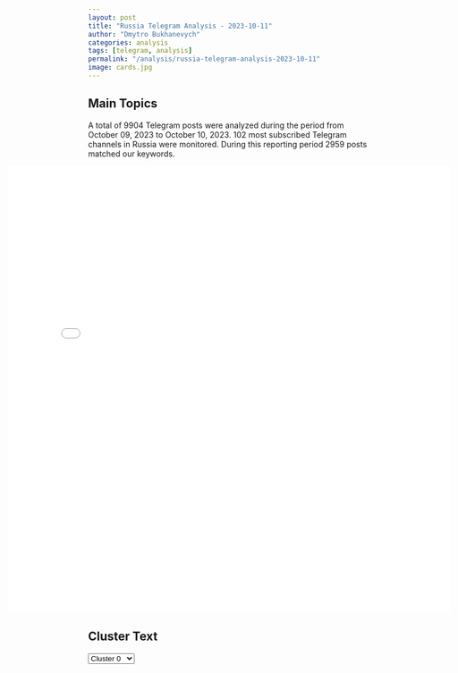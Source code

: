 ```yaml
---
layout: post
title: "Russia Telegram Analysis - 2023-10-11"
author: "Dmytro Bukhanevych"
categories: analysis
tags: [telegram, analysis]
permalink: "/analysis/russia-telegram-analysis-2023-10-11"
image: cards.jpg
---
```

<style>
    /* Adjusting iframe-container styles */
    .wide-iframe-container {
        width: calc(100% + 30vw);  /* Extending the width */
        margin-left: -15vw;       /* Negative margin to push to the left */
        overflow: hidden;         /* In case the iframe content spills over */
    }
    .wide-iframe-container iframe {
        width: 100%;  /* Making the iframe take the full width of its container */
        border: none; /* Removing any borders from the iframe */
    }
    /* Toggle mechanism */
    .hidden {
        display: none;
    }
    .show-content-target:checked + .show-content {
        display: block;
    }
</style>
<h2>Main Topics</h2>
<p>A total of 9904 Telegram posts were analyzed during the period from October 09, 2023 to October 10, 2023. 102 most subscribed Telegram channels in Russia were monitored. During this reporting period 2959 posts matched our keywords.</p>
<!-- Embedding Main Plotly Visualization -->
<div class="wide-iframe-container">
    <iframe src="{{site.baseurl}}/visualizations/2023-10-11/fig_topics_time.html" height="800"></iframe>
</div>
<h2>Cluster Text</h2>
<!-- Dropdown to select a cluster -->
<select id="clusterSelector" onchange="displayClusterText()">
<option value="0">Cluster 0</option><option value="1">Cluster 1</option><option value="2">Cluster 2</option><option value="3">Cluster 3</option><option value="4">Cluster 4</option><option value="5">Cluster 5</option><option value="6">Cluster 6</option><option value="7">Cluster 7</option><option value="8">Cluster 8</option><option value="9">Cluster 9</option><option value="10">Cluster 10</option><option value="11">Cluster 11</option><option value="12">Cluster 12</option>
</select>
<!-- Display area for the selected cluster's text -->
<div id="clusterTextDisplay" class="hidden"></div>
<script type="text/javascript">
    var clusterDetails = {"0": "Text: \ud83d\udc49 \"\u041f\u043e\u0437\u044b\u0432\u043d\u043e\u0439 \u0411\u0440\u044e\u0441\"\ud83d\udd25\u041f\u0440\u043e\u0442\u0438\u0432\u043d\u0438\u043a \u043f\u0443\u0431\u043b\u0438\u043a\u0443\u0435\u0442 \u043a\u0430\u0434\u0440\u044b \u0438\u0437 \u0410\u0432\u0434\u0435\u0435\u0432\u043a\u0438\u0412\u0435\u0440\u043e\u044f\u0442\u043d\u043e, \u043d\u0430 \u043d\u0438\u0445 - \u043f\u043e\u0441\u043b\u0435\u0434\u0441\u0442\u0432\u0438\u044f \u043d\u0430\u0448\u0435\u0433\u043e \u043c\u0430\u0441\u0441\u0438\u0440\u043e\u0432\u0430\u043d\u043d\u043e\u0433\u043e \u0443\u0434\u0430\u0440\u0430 \u0430\u0432\u0438\u0430\u0446\u0438\u0435\u0439 \u0438 \u0430\u0440\u0442\u0438\u043b\u043b\u0435\u0440\u0438\u0435\u0439 \u043f\u043e \u043f\u043e\u0437\u0438\u0446\u0438\u044f\u043c \u0412\u0421\u0423 \u043d\u0430 \u0442\u043e\u043c \u0443\u0447\u0430\u0441\u0442\u043a\u0435 \u0444\u0440\u043e\u043d\u0442\u0430. \ud83d\udc49 \"\u0410\u043b\u0435\u043a\u0441\u0430\u043d\u0434\u0440 \u0416\u0443\u0447\u043a\u043e\u0432\u0441\u043a\u0438\u0439\"\u0421\u043d\u043e\u0432\u0430 \u043d\u0430\u0448\u0438 \u0432\u0437\u044f\u043b\u0438\u0441\u044c \u0437\u0430 \u0410\u0432\u0434\u0435\u0435\u0432\u043a\u0443. \u042d\u0442\u043e \u0437\u0430\u043c\u0435\u0447\u0430\u0442\u0435\u043b\u044c\u043d\u043e, \u043d\u043e \u0431\u0440\u0430\u043b\u0438\u0441\u044c \u043c\u044b \u0438 \u0433\u043e\u0434 \u043d\u0430\u0437\u0430\u0434, \u0430 \u0445\u043e\u0445\u043e\u043b \u0438 \u043d\u044b\u043d\u0435 \u0442\u0430\u043c. \u0427\u0442\u043e\u0431\u044b \u0432\u044b\u043a\u0443\u0440\u0438\u0442\u044c \u0432\u0440\u0430\u0433\u0430, \u043d\u0430\u0434\u043e \u0441\u0434\u0435\u043b\u0430\u0442\u044c \u043d\u0435\u0432\u043e\u0437\u043c\u043e\u0436\u043d\u044b\u043c \u0441\u043d\u0430\u0431\u0436\u0435\u043d\u0438\u0435 \u0443\u043a\u0440\u0435\u043f\u0440\u0430\u0439\u043e\u043d\u0430 \u0438\u0437\u0432\u043d\u0435, \u043b\u0438\u0431\u043e \u043a\u0440\u0430\u0439\u043d\u0435 \u0435\u0433\u043e \u0437\u0430\u0442\u0440\u0443\u0434\u043d\u0438\u0442\u044c. \u0412 \u043f\u0440\u043e\u0442\u0438\u0432\u043d\u043e\u043c \u0441\u043b\u0443\u0447\u0430\u0435 \u0431\u0443\u0434\u0435\u0442 \u043a\u0430\u043a \u0432 \u041c\u0430\u0440\u0438\u0443\u043f\u043e\u043b\u0435 \u2013 \u043a\u0440\u043e\u0432\u0430\u0432\u043e \u0438 \u0440\u0430\u0437\u0440\u0443\u0448\u0438\u0442\u0435\u043b\u044c\u043d\u043e. \u041e\u043d\u043e \u0438 \u0442\u0430\u043a \u0431\u0443\u0434\u0435\u0442, \u043d\u043e \u0445\u043e\u0442\u0435\u043b\u043e\u0441\u044c \u0431\u044b \u043c\u0435\u043d\u044c\u0448\u0435\u0439 \u043a\u0440\u043e\u0432\u044c\u044e, \u043e\u0441\u043e\u0431\u0435\u043d\u043d\u043e \u0440\u0443\u0441\u0441\u043a\u043e\u0439. \u0421\u0430\u043c\u043e\u0435 \u0433\u043b\u0430\u0432\u043d\u043e\u0435 \u2013 \u0434\u0430\u0442\u044c, \u043d\u0430\u043a\u043e\u043d\u0435\u0446, \u0414\u043e\u043d\u0435\u0446\u043a\u0443 \u0432\u0437\u0434\u043e\u0445\u043d\u0443\u0442\u044c \u0441\u0432\u043e\u0431\u043e\u0434\u043d\u043e \u0438 \u0436\u0438\u0442\u044c \u0441\u043f\u043e\u043a\u043e\u0439\u043d\u043e. \u0414\u043e\u043d\u0447\u0430\u043d\u0435 \u043a\u0430\u043a \u043d\u0438\u043a\u0442\u043e \u044d\u0442\u043e\u0433\u043e \u0437\u0430\u0441\u043b\u0443\u0436\u0438\u0432\u0430\u044e\u0442. \u0421\u0442\u0440\u0435\u043b\u044f\u0439, \u0430\u0440\u0442\u0438\u043b\u043b\u0435\u0440\u0438\u044f! \u0421\u0434\u0435\u043b\u0430\u0435\u043c \u0414\u041d\u0420 \u0441\u043d\u043e\u0432\u0430 \u0432\u0435\u043b\u0438\u043a\u043e\u0439!\ud83d\udc49 \"\u042e\u0440\u0438\u0439 \u041a\u043e\u0442\u0435\u043d\u043e\u043a\":\u0423 \u0412\u0421\u0423 \u043d\u0430 \u0410\u0432\u0434\u0435\u0435\u0432\u0441\u043a\u043e\u043c \u043d\u0430\u043f\u0440\u0430\u0432\u043b\u0435\u043d\u0438\u0438 \u043f\u0440\u043e\u0431\u043b\u0435\u043c\u044b. \u0423\u043a\u0440\u0430\u0438\u043d\u0441\u043a\u0438\u0435 \u0438\u0441\u0442\u043e\u0447\u043d\u0438\u043a\u0438 \u043f\u043e\u0434\u0442\u0432\u0435\u0440\u0436\u0434\u0430\u044e\u0442 \u043a\u0440\u0443\u043f\u043d\u044b\u0435 \u043f\u043e\u0442\u0435\u0440\u0438 \u0432 \u0440\u0430\u0439\u043e\u043d\u0435 \u043d.\u043f. \u041e\u0447\u0435\u0440\u0435\u0442\u0438\u043d\u043e. \u0423 3-\u0433\u043e \u0431\u0430\u0442\u0430\u043b\u044c\u043e\u043d\u0430 31 \u043e\u043c\u0431\u0440 \u0412\u0421\u0423 \u043a\u0430\u043a \u043c\u0438\u043d\u0438\u043c\u0443\u043c 20 \"\u0434\u0432\u0443\u0445\u0441\u043e\u0442\u044b\u0445\". \u041f\u043e \u0434\u0440\u0443\u0433\u0438\u043c \u0434\u0430\u043d\u043d\u044b\u043c \u2014 \u043d\u0435 \u043c\u0435\u043d\u0435\u0435 40. \u0420\u0430\u043d\u0435\u043d\u044b\u0445 \u2014 \u043d\u0435\u0441\u043a\u043e\u043b\u044c\u043a\u043e \u0434\u0435\u0441\u044f\u0442\u043a\u043e\u0432, \u043c\u043d\u043e\u0433\u0438\u0435 \u2014 \u043e\u0447\u0435\u043d\u044c \u0442\u044f\u0436\u0435\u043b\u044b\u0435. \u041f\u043e\u0442\u0435\u0440\u044f\u043d\u0430 \u0442\u0435\u0445\u043d\u0438\u043a\u0430.C \u043d\u0430\u0448\u0435\u0439 \u0441\u0442\u043e\u0440\u043e\u043d\u044b \u043f\u043e\u0434\u043a\u043b\u044e\u0447\u0438\u043b\u0430\u0441\u044c \u0430\u0432\u0438\u0430\u0446\u0438\u044f. \u0422\u044f\u0436\u0435\u043b\u044b\u0435 \u043f\u0440\u0438\u043b\u0435\u0442\u044b \u043f\u043e \u0443\u043a\u0440\u0430\u0438\u043d\u0441\u043a\u0438\u043c \u043f\u043e\u0437\u0438\u0446\u0438\u044f\u043c. \u0423\u0447\u0438\u0442\u044b\u0432\u0430\u044f, \u0447\u0442\u043e \u0410\u0432\u0434\u0435\u0435\u0432\u043a\u0430 \u2014 \u044d\u0442\u043e \u0441\u043f\u043b\u043e\u0448\u043d\u043e\u0439 \u0443\u043a\u0440\u0435\u043f, \u043b\u0435\u0433\u043a\u043e \u043d\u0435 \u0431\u0443\u0434\u0435\u0442.", "1": "Text: \u0412 \u0411\u0435\u043b\u043e\u043c \u0434\u043e\u043c\u0435 \u043e\u0431\u0441\u0443\u0436\u0434\u0430\u044e\u0442 \u043e\u0431\u044a\u0435\u0434\u0438\u043d\u0435\u043d\u0438\u0435 \u0432\u043e\u0435\u043d\u043d\u043e\u0439 \u043f\u043e\u043c\u043e\u0449\u0438 \u0423\u043a\u0440\u0430\u0438\u043d\u0435 \u0438 \u0418\u0437\u0440\u0430\u0438\u043b\u044e \u0432 \u043e\u0434\u043d\u043e\u043c \u0434\u043e\u043a\u0443\u043c\u0435\u043d\u0442\u0435 \u2014 NBC\u0418\u0437\u0434\u0430\u043d\u0438\u0435 \u0441\u043e \u0441\u0441\u044b\u043b\u043a\u043e\u0439 \u043d\u0430 \u0438\u0441\u0442\u043e\u0447\u043d\u0438\u043a\u0438 \u0441\u043e\u043e\u0431\u0449\u0430\u0435\u0442, \u0447\u0442\u043e \u0430\u0434\u043c\u0438\u043d\u0438\u0441\u0442\u0440\u0430\u0446\u0438\u044f \u043f\u0440\u0435\u0437\u0438\u0434\u0435\u043d\u0442\u0430 \u0421\u0428\u0410 \u0440\u0430\u0441\u0441\u043c\u0430\u0442\u0440\u0438\u0432\u0430\u0435\u0442 \u044d\u0442\u0443 \u0438\u0434\u0435\u044e \u043a\u0430\u043a \u0441\u043f\u043e\u0441\u043e\u0431 \u0443\u0432\u0435\u043b\u0438\u0447\u0438\u0442\u044c \u043e\u0431\u044a\u0435\u043c \u043f\u043e\u0434\u0434\u0435\u0440\u0436\u043a\u0438 \u0423\u043a\u0440\u0430\u0438\u043d\u044b, \u043d\u0435\u0441\u043c\u043e\u0442\u0440\u044f \u043d\u0430 \u0441\u043e\u043f\u0440\u043e\u0442\u0438\u0432\u043b\u0435\u043d\u0438\u0435 \u043d\u0435\u043a\u043e\u0442\u043e\u0440\u044b\u0445 \u0440\u0435\u0441\u043f\u0443\u0431\u043b\u0438\u043a\u0430\u043d\u0446\u0435\u0432 \u0432 \u041f\u0430\u043b\u0430\u0442\u0435 \u043f\u0440\u0435\u0434\u0441\u0442\u0430\u0432\u0438\u0442\u0435\u043b\u0435\u0439 \u0438 \u0421\u0435\u043d\u0430\u0442\u0435. \u0424\u0438\u043d\u0430\u043b\u044c\u043d\u043e\u0435 \u0440\u0435\u0448\u0435\u043d\u0438\u0435 \u0434\u043e\u043b\u0436\u0435\u043d \u043f\u0440\u0438\u043d\u044f\u0442\u044c \u041a\u043e\u043d\u0433\u0440\u0435\u0441\u0441 \u0434\u043e \u0441\u0435\u0440\u0435\u0434\u0438\u043d\u044b \u043d\u043e\u044f\u0431\u0440\u044f, \u0443\u0442\u043e\u0447\u043d\u044f\u044e\u0442 \u0432 NBC.\u0412 \u0411\u0435\u043b\u043e\u043c \u0434\u043e\u043c\u0435, \u0440\u0430\u0441\u0441\u043a\u0430\u0437\u044b\u0432\u0430\u0435\u0442 \u0438\u0441\u0442\u043e\u0447\u043d\u0438\u043a \u0438\u0437\u0434\u0430\u043d\u0438\u044f, \u0441\u0447\u0438\u0442\u0430\u044e\u0442, \u0447\u0442\u043e \u0441\u043f\u043e\u0441\u043e\u0431\u043d\u043e\u0441\u0442\u044c \u043f\u043e\u0434\u0434\u0435\u0440\u0436\u0438\u0432\u0430\u0442\u044c \u0418\u0437\u0440\u0430\u0438\u043b\u044c \u043d\u0435 \u0432\u043b\u0438\u044f\u0435\u0442 \u043d\u0430 \u043f\u043e\u0434\u0434\u0435\u0440\u0436\u043a\u0443 \u0423\u043a\u0440\u0430\u0438\u043d\u044b. \u041e\u043d \u043e\u0442\u043c\u0435\u0447\u0430\u0435\u0442, \u0447\u0442\u043e \u0418\u0437\u0440\u0430\u0438\u043b\u044c \u0438 \u0423\u043a\u0440\u0430\u0438\u043d\u0430 \u0438\u043c\u0435\u044e\u0442 \u0440\u0430\u0437\u043d\u044b\u0435 \u0441\u0438\u0441\u0442\u0435\u043c\u044b \u041f\u0412\u041e \u0441 \u0440\u0430\u0437\u043d\u044b\u043c\u0438 \u0432\u043e\u0437\u043c\u043e\u0436\u043d\u043e\u0441\u0442\u044f\u043c\u0438, \u043f\u043e\u044d\u0442\u043e\u043c\u0443 \u043e\u043d\u0438 \u043d\u0435 \u043a\u043e\u043d\u043a\u0443\u0440\u0438\u0440\u0443\u044e\u0442 \u0437\u0430 \u043e\u0434\u0438\u043d \u0438 \u0442\u043e\u0442 \u0436\u0435 \u0432\u0438\u0434 \u0432\u043e\u0435\u043d\u043d\u043e\u0439 \u043f\u043e\u0434\u0434\u0435\u0440\u0436\u043a\u0438.\u00ab\u041c\u044b \u0434\u043e\u0441\u0442\u0430\u0442\u043e\u0447\u043d\u043e \u0431\u043e\u043b\u044c\u0448\u0430\u044f, \u044d\u043a\u043e\u043d\u043e\u043c\u0438\u0447\u0435\u0441\u043a\u0438 \u0436\u0438\u0437\u043d\u0435\u0441\u043f\u043e\u0441\u043e\u0431\u043d\u0430\u044f \u0438 \u0434\u0438\u043d\u0430\u043c\u0438\u0447\u043d\u0430\u044f \u0441\u0442\u0440\u0430\u043d\u0430, \u0447\u0442\u043e\u0431\u044b \u0438\u043c\u0435\u0442\u044c \u0432\u043e\u0437\u043c\u043e\u0436\u043d\u043e\u0441\u0442\u044c \u043f\u043e\u0434\u0434\u0435\u0440\u0436\u0438\u0432\u0430\u0442\u044c \u0438 \u0442\u0435\u0445, \u0438 \u0434\u0440\u0443\u0433\u0438\u0445\u00bb, \u2014 \u0446\u0438\u0442\u0438\u0440\u0443\u0435\u0442 \u0438\u0437\u0434\u0430\u043d\u0438\u0435 \u043a\u043e\u043e\u0440\u0434\u0438\u043d\u0430\u0442\u043e\u0440\u0430 \u0421\u043e\u0432\u0435\u0442\u0430 \u043d\u0430\u0446\u0438\u043e\u043d\u0430\u043b\u044c\u043d\u043e\u0439 \u0431\u0435\u0437\u043e\u043f\u0430\u0441\u043d\u043e\u0441\u0442\u0438 \u043f\u043e \u0441\u0442\u0440\u0430\u0442\u0435\u0433\u0438\u0447\u0435\u0441\u043a\u0438\u043c \u043a\u043e\u043c\u043c\u0443\u043d\u0438\u043a\u0430\u0446\u0438\u044f\u043c \u0414\u0436\u043e\u043d\u0430 \u041a\u0438\u0440\u0431\u0438.", "2": "Text: BRIEF #\u0412\u0430\u0436\u043d\u043e\u0435 \u0437\u0430 \u0434\u0435\u043d\u044c:\u25aa\ufe0f\u0421\u043e\u0432\u0431\u0435\u0437 \u041e\u041e\u041d \u043f\u043e \u0438\u0442\u043e\u0433\u0430\u043c \u0437\u0430\u043a\u0440\u044b\u0442\u043e\u0433\u043e \u0437\u0430\u0441\u0435\u0434\u0430\u043d\u0438\u044f \u043d\u0435 \u043f\u0440\u0438\u043d\u044f\u043b \u043d\u0438\u043a\u0430\u043a\u043e\u0433\u043e \u0437\u0430\u044f\u0432\u043b\u0435\u043d\u0438\u044f \u043f\u043e \u0441\u0438\u0442\u0443\u0430\u0446\u0438\u0438 \u0432 \u0437\u043e\u043d\u0435 \u043f\u0430\u043b\u0435\u0441\u0442\u0438\u043d\u043e-\u0438\u0437\u0440\u0430\u0438\u043b\u044c\u0441\u043a\u043e\u0433\u043e \u043a\u043e\u043d\u0444\u043b\u0438\u043a\u0442\u0430, \u0438 \u0442\u043e\u0442 \u0441\u0442\u0440\u0435\u043c\u0438\u0442\u0435\u043b\u044c\u043d\u043e \u0440\u0430\u0437\u0432\u0438\u0432\u0430\u0435\u0442\u0441\u044f. 300 \u0442\u044b\u0441\u044f\u0447 \u0440\u0435\u0437\u0435\u0440\u0432\u0438\u0441\u0442\u043e\u0432 \u043f\u0440\u0438\u0437\u0432\u0430\u043d\u044b \u0418\u0437\u0440\u0430\u0438\u043b\u0435\u043c \u043d\u0430 \u0441\u043b\u0443\u0436\u0431\u0443. \u041c\u0438\u043d\u0438\u0441\u0442\u0440 \u043e\u0431\u043e\u0440\u043e\u043d\u044b \u0441\u0442\u0440\u0430\u043d\u0430 \u043e\u0431\u044a\u044f\u0432\u0438\u043b \u043f\u043e\u043b\u043d\u0443\u044e \u0431\u043b\u043e\u043a\u0430\u0434\u0443 \u0441\u0435\u043a\u0442\u043e\u0440\u0430 \u0413\u0430\u0437\u0430: \u00ab\u043c\u044b \u0432\u043e\u044e\u0435\u043c \u0441 \u043d\u0435\u043b\u044e\u0434\u044f\u043c\u0438\u00bb. \u041d\u0435\u0442\u0430\u043d\u044c\u044f\u0445\u0443 \u0433\u043e\u0432\u043e\u0440\u0438\u0442 \u043e\u0431 \u043e\u0442\u0441\u0443\u0442\u0441\u0442\u0432\u0438\u0438 \u0432\u044b\u0431\u043e\u0440\u0430 \u0432 \u0432\u043e\u043f\u0440\u043e\u0441\u0435 \u043d\u0430\u0447\u0430\u043b\u0430 \u043d\u0430\u0437\u0435\u043c\u043d\u043e\u0439 \u043e\u043f\u0435\u0440\u0430\u0446\u0438\u0438. \u0425\u0410\u041c\u0410\u0421 \u043f\u043e\u043e\u0431\u0435\u0449\u0430\u043b \u043f\u043e \u043e\u0434\u043d\u043e\u043c\u0443 \u043a\u0430\u0437\u043d\u0438\u0442\u044c \u0437\u0430\u043b\u043e\u0436\u043d\u0438\u043a\u043e\u0432, \u0435\u0441\u043b\u0438 \u043d\u0435 \u043f\u0440\u0435\u043a\u0440\u0430\u0442\u044f\u0442\u0441\u044f \u0431\u043e\u043c\u0431\u0430\u0440\u0434\u0438\u0440\u043e\u0432\u043a\u0438, \u0438, \u0432 \u0442\u043e \u0436\u0435 \u0432\u0440\u0435\u043c\u044f, \u0437\u0430\u044f\u0432\u0438\u043b \u043e \u0433\u043e\u0442\u043e\u0432\u043d\u043e\u0441\u0442\u0438 \u043a \u043f\u0435\u0440\u0435\u0433\u043e\u0432\u043e\u0440\u0430\u043c \u043e \u043f\u0435\u0440\u0435\u043c\u0438\u0440\u0438\u0438. \u25aa\ufe0f\u0412 \u041f\u0435\u043d\u0442\u0430\u0433\u043e\u043d\u0435 \u0441\u0447\u0438\u0442\u0430\u044e\u0442 \u0418\u0440\u0430\u043d \u043f\u0440\u044f\u043c\u044b\u043c \u0441\u043e\u0443\u0447\u0430\u0441\u0442\u043d\u0438\u043a\u043e\u043c \u043d\u0430\u043f\u0430\u0434\u0435\u043d\u0438\u044f \u043d\u0430 \u0418\u0437\u0440\u0430\u0438\u043b\u044c. \u25aa\ufe0f\u041f\u043e \u043c\u043d\u0435\u043d\u0438\u044e \u044d\u043a\u0441\u043f\u0435\u0440\u0442\u043e\u0432, \u041a\u0440\u0435\u043c\u043b\u044c \u043c\u043e\u0433 \u0431\u044b \u0441\u0442\u0430\u0442\u044c \u043f\u043e\u0441\u0440\u0435\u0434\u043d\u0438\u043a\u043e\u043c \u0432 \u0443\u0440\u0435\u0433\u0443\u043b\u0438\u0440\u043e\u0432\u0430\u043d\u0438\u0438 \u043a\u043e\u043d\u0444\u043b\u0438\u043a\u0442\u0430 \u043c\u0435\u0436\u0434\u0443 \u0418\u0437\u0440\u0430\u0438\u043b\u0435\u043c \u0438 \u041f\u0430\u043b\u0435\u0441\u0442\u0438\u043d\u0441\u043a\u043e\u0439 \u0430\u0432\u0442\u043e\u043d\u043e\u043c\u0438\u0435\u0439. \u0412 \u0431\u043b\u0438\u0436\u0430\u0439\u0448\u0435\u0435 \u0432\u0440\u0435\u043c\u044f \u0432 \u041c\u043e\u0441\u043a\u0432\u0435 \u0436\u0434\u0443\u0442 \u0433\u043b\u0430\u0432\u0443 \u041f\u0430\u043b\u0435\u0441\u0442\u0438\u043d\u044b \u041c\u0430\u0445\u043c\u0443\u0434\u0430 \u0410\u0431\u0431\u0430\u0441\u0430. \u0412\u043e\u0437\u043c\u043e\u0436\u043d\u043e, \u0447\u0442\u043e \u0421\u043e\u0447\u0438 \u043f\u043e\u0441\u0435\u0442\u044f\u0442 \u0442\u0430\u043a\u0436\u0435 \u043f\u0440\u0435\u043c\u044c\u0435\u0440 \u0418\u0437\u0440\u0430\u0438\u043b\u044f \u041d\u0435\u0442\u0430\u043d\u044c\u044f\u0445\u0443 \u0438 \u043f\u0440\u0435\u0437\u0438\u0434\u0435\u043d\u0442 \u0422\u0443\u0440\u0446\u0438\u0438 \u042d\u0440\u0434\u043e\u0433\u0430\u043d.  \u25aa\ufe0f\u0410\u043b\u0435\u043a \u042d\u043f\u0448\u0442\u0435\u0439\u043d, \u0438\u0437\u0440\u0430\u0438\u043b\u044c\u0441\u043a\u0438\u0439 \u0441\u043e\u0446\u0438\u043e\u043b\u043e\u0433, \u043a\u0443\u043b\u044c\u0442\u0443\u0440\u043e\u043b\u043e\u0433, \u0430\u0432\u0442\u043e\u0440 \u043a\u043d\u0438\u0433 \u00ab\u0413\u043e\u0440\u0438\u0437\u043e\u043d\u0442\u044b \u0438\u00a0\u043c\u0438\u0440\u0430\u0436\u0438 \u043f\u0430\u043b\u0435\u0441\u0442\u0438\u043d\u0441\u043a\u043e\u0439 \u0433\u043e\u0441\u0443\u0434\u0430\u0440\u0441\u0442\u0432\u0435\u043d\u043d\u043e\u0441\u0442\u0438\u00bb, \u00ab\u0418\u0437\u0440\u0430\u0438\u043b\u044c\u0442\u044f\u043d\u0435 \u0438\u00a0\u043f\u0430\u043b\u0435\u0441\u0442\u0438\u043d\u0446\u044b: \u043e\u0442\u00a0\u043a\u043e\u043d\u0444\u0440\u043e\u043d\u0442\u0430\u0446\u0438\u0438 \u043a\u00a0\u043f\u0435\u0440\u0435\u0433\u043e\u0432\u043e\u0440\u0430\u043c \u0438\u00a0\u043e\u0431\u0440\u0430\u0442\u043d\u043e\u00bb \u0438\u00a0\u00ab\u0425\u0410\u041c\u0410\u0421 \u0432\u00a0\u0440\u0435\u0433\u0438\u043e\u043d\u0430\u043b\u044c\u043d\u043e\u0439 \u043f\u043e\u043b\u0438\u0442\u0438\u043a\u0435\u00bb \u0441\u043f\u0435\u0446\u0438\u0430\u043b\u044c\u043d\u043e \u0434\u043b\u044f BRIEF \u043e\u00a0\u043f\u043e\u043b\u0438\u0442\u0438\u0447\u0435\u0441\u043a\u0438\u0445 \u043f\u043e\u0441\u043b\u0435\u0434\u0441\u0442\u0432\u0438\u044f\u0445 \u0441\u043e\u0431\u044b\u0442\u0438\u0439 \u0432\u044b\u0445\u043e\u0434\u043d\u044b\u0445. \u25aa\ufe0f\u0422\u0435\u043c\u0430 \u0432\u043e\u0439\u043d\u044b \u043d\u0430 \u0411\u043b\u0438\u0436\u043d\u0435\u043c \u0412\u043e\u0441\u0442\u043e\u043a\u0435 \u0441\u043c\u0435\u0441\u0442\u0438\u0442 \u0438 \u0443\u0436\u0435 \u043d\u0430\u0447\u0430\u043b\u0430 \u0441\u043c\u0435\u0449\u0430\u0442\u044c \u0432\u043d\u0438\u043c\u0430\u043d\u0438\u0435 \u043c\u0438\u0440\u043e\u0432\u043e\u0433\u043e \u043e\u0431\u0449\u0435\u0441\u0442\u0432\u0435\u043d\u043d\u043e\u0433\u043e \u043c\u043d\u0435\u043d\u0438\u044f \u0441 \u0423\u043a\u0440\u0430\u0438\u043d\u044b. \u0414\u0435\u043b\u043e \u0432 \u0442\u043e\u043c, \u0447\u0442\u043e \u0432 \u0421\u0428\u0410 \u0438 \u0432 \u0417\u0430\u043f\u0430\u0434\u043d\u043e\u0439 \u0415\u0432\u0440\u043e\u043f\u0443 \u043d\u0430\u0445\u043e\u0434\u0438\u0442\u0441\u044f \u043c\u0438\u043b\u043b\u0438\u043e\u043d\u043d\u0430\u044f \u0434\u0438\u0430\u0441\u043f\u043e\u0440\u0430 \u043c\u0443\u0441\u0443\u043b\u044c\u043c\u0430\u043d \u0438 \u0435\u0432\u0440\u0435\u0435\u0432. \u041a\u0440\u043e\u0432\u0430\u0432\u044b\u0439 \u043a\u043e\u043d\u0444\u043b\u0438\u043a\u0442 \u043c\u0435\u0436\u0434\u0443 \u043f\u0430\u043b\u0435\u0441\u0442\u0438\u043d\u0446\u0430\u043c\u0438 \u0438 \u0418\u0437\u0440\u0430\u0438\u043b\u0435\u043c \u0432\u043e\u043b\u043d\u0443\u0435\u0442 \u044d\u0442\u0438\u0445 \u043b\u044e\u0434\u0435\u0439 \u0441\u0438\u043b\u044c\u043d\u0435\u0435 \u0443\u043a\u0440\u0430\u0438\u043d\u0441\u043a\u0438\u0445 \u043f\u0440\u043e\u0431\u043b\u0435\u043c. \u25aa\ufe0f\u041c\u0438\u0445\u0430\u0438\u043b \u0424\u0440\u0438\u0434\u043c\u0430\u043d \u043f\u043e\u043a\u0438\u043d\u0443\u043b \u0412\u0435\u043b\u0438\u043a\u043e\u0431\u0440\u0438\u0442\u0430\u043d\u0438\u044e \u0438 \u043f\u0435\u0440\u0435\u0435\u0445\u0430\u043b \u0432 \u0418\u0437\u0440\u0430\u0438\u043b\u044c, \u0440\u0430\u0441\u0441\u043a\u0430\u0437\u0430\u043b \u0420\u0411\u041a \u0438\u0441\u0442\u043e\u0447\u043d\u0438\u043a \u0431\u043b\u0438\u0437\u043a\u0438\u0439 \u043a \u0431\u0438\u0437\u043d\u0435\u0441\u043c\u0435\u043d\u0443, \u043d\u043e \u043d\u0430 \u0441\u0430\u043c\u043e\u043c \u0434\u0435\u043b\u0435 \u0437\u043d\u0430\u0447\u0438\u0442\u0435\u043b\u044c\u043d\u0443\u044e \u0447\u0430\u0441\u0442\u044c \u0432\u0440\u0435\u043c\u0435\u043d\u0438 \u043c\u0438\u043b\u043b\u0438\u0430\u0440\u0434\u0435\u0440 \u0431\u0443\u0434\u0435\u0442 \u043f\u0440\u043e\u0432\u043e\u0434\u0438\u0442\u044c \u0432 \u041c\u043e\u0441\u043a\u0432\u0435. \u25aa\ufe0f\u0412 \u043e\u0442\u043d\u043e\u0448\u0435\u043d\u0438\u0438 \u044d\u043a\u0441-\u0430\u0434\u0432\u043e\u043a\u0430\u0442\u0430 \u0418\u043b\u044c\u0438 \u041d\u043e\u0432\u0438\u043a\u043e\u0432\u0430 (\u0438\u043d\u043e\u0430\u0433\u0435\u043d\u0442) \u0432\u043e\u0437\u0431\u0443\u0436\u0434\u0435\u043d\u043e \u0434\u0435\u043b\u043e \u043e \u0433\u043e\u0441\u0438\u0437\u043c\u0435\u043d\u0435 \u0432 \u0444\u043e\u0440\u043c\u0435 \u043f\u0435\u0440\u0435\u0445\u043e\u0434\u0430 \u043d\u0430 \u0441\u0442\u043e\u0440\u043e\u043d\u0443 \u043f\u0440\u043e\u0442\u0438\u0432\u043d\u0438\u043a\u0430, \u0441\u043e\u043e\u0431\u0449\u0438\u043b\u0438 \u0432 \u0424\u0421\u0411 \u0420\u0424.", "3": "Text: \ud83d\udcde \u042d\u0440\u0434\u043e\u0433\u0430\u043d \u0438 \u041f\u0443\u0442\u0438\u043d \u043f\u0440\u043e\u0432\u0435\u043b\u0438 \u0442\u0435\u043b\u0435\u0444\u043e\u043d\u043d\u044b\u0435 \u043f\u0435\u0440\u0435\u0433\u043e\u0432\u043e\u0440\u044b, \u043e\u0431\u0441\u0443\u0434\u0438\u043b\u0438 \u043f\u0430\u043b\u0435\u0441\u0442\u0438\u043d\u043e-\u0438\u0437\u0440\u0430\u0438\u043b\u044c\u0441\u043a\u0438\u0439 \u043a\u043e\u043d\u0444\u043b\u0438\u043a\u0442, \u0441\u043e\u043e\u0431\u0449\u0430\u0435\u0442 \u043a\u0430\u043d\u0446\u0435\u043b\u044f\u0440\u0438\u044f \u043f\u0440\u0435\u0437\u0438\u0434\u0435\u043d\u0442\u0430 \u0422\u0443\u0440\u0446\u0438\u0438.\u042d\u0440\u0434\u043e\u0433\u0430\u043d \u0438 \u041f\u0443\u0442\u0438\u043d \u043e\u0431\u0441\u0443\u0434\u0438\u043b\u0438 \u043f\u043e \u0442\u0435\u043b\u0435\u0444\u043e\u043d\u0443 \u043c\u0435\u0440\u044b \u043f\u043e \u043f\u0440\u0435\u0434\u043e\u0442\u0432\u0440\u0430\u0449\u0435\u043d\u0438\u044e \u0440\u043e\u0441\u0442\u0430 \u043d\u0430\u043f\u0440\u044f\u0436\u0435\u043d\u043d\u043e\u0441\u0442\u0438 \u043c\u0435\u0436\u0434\u0443 \u0418\u0437\u0440\u0430\u0438\u043b\u0435\u043c \u0438 \u041f\u0430\u043b\u0435\u0441\u0442\u0438\u043d\u043e\u0439.\u042d\u0440\u0434\u043e\u0433\u0430\u043d \u0438 \u041f\u0443\u0442\u0438\u043d \u043e\u0446\u0435\u043d\u0438\u043b\u0438 \u0438\u043d\u0438\u0446\u0438\u0430\u0442\u0438\u0432\u044b \u0434\u043b\u044f \u0443\u0434\u043e\u0432\u043b\u0435\u0442\u0432\u043e\u0440\u0435\u043d\u0438\u044f \u0433\u0443\u043c\u0430\u043d\u0438\u0442\u0430\u0440\u043d\u044b\u0445 \u043f\u043e\u0442\u0440\u0435\u0431\u043d\u043e\u0441\u0442\u0435\u0439 \u0432 \u0437\u043e\u043d\u0435 \u043f\u0430\u043b\u0435\u0441\u0442\u0438\u043d\u043e-\u0438\u0437\u0440\u0430\u0438\u043b\u044c\u0441\u043a\u043e\u0433\u043e \u043a\u043e\u043d\u0444\u043b\u0438\u043a\u0442\u0430.\u0422\u0443\u0440\u0446\u0438\u044f \u0431\u0443\u0434\u0435\u0442 \u043f\u0440\u0438\u043b\u0430\u0433\u0430\u0442\u044c \u0432\u0441\u0435 \u0443\u0441\u0438\u043b\u0438\u044f \u0434\u043b\u044f \u043e\u0431\u0435\u0441\u043f\u0435\u0447\u0435\u043d\u0438\u044f \u0441\u043f\u043e\u043a\u043e\u0439\u0441\u0442\u0432\u0438\u044f \u0432 \u0437\u043e\u043d\u0435 \u0438\u0437\u0440\u0430\u0438\u043b\u044c\u0441\u043a\u043e-\u043f\u0430\u043b\u0435\u0441\u0442\u0438\u043d\u0441\u043a\u043e\u0433\u043e \u043a\u043e\u043d\u0444\u043b\u0438\u043a\u0442\u0430, \u0437\u0430\u044f\u0432\u0438\u043b \u042d\u0440\u0434\u043e\u0433\u0430\u043d.", "4": "Text: \u0413\u043b\u0430\u0432\u043d\u043e\u0435 \u0438\u0437 \u0431\u0440\u0438\u0444\u0438\u043d\u0433\u0430 \u041f\u0435\u0441\u043a\u043e\u0432\u0430:\u25aa\ufe0f \u041f\u0440\u043e \u0441\u043b\u043e\u0432\u0430 \u041a\u0430\u0434\u044b\u0440\u043e\u0432\u0430 \u043e \u043f\u043e\u0434\u0434\u0435\u0440\u0436\u043a\u0435 \u041f\u0430\u043b\u0435\u0441\u0442\u0438\u043d\u044b: \u0443 \u0420\u043e\u0441\u0441\u0438\u0438 \u0434\u0430\u0432\u043d\u0438\u0435 \u0441\u0432\u044f\u0437\u0438 \u0441 \u043f\u0430\u043b\u0435\u0441\u0442\u0438\u043d\u0446\u0430\u043c\u0438, \u043d\u043e \u0435\u0441\u0442\u044c \u0438 \u043e\u0442\u043d\u043e\u0448\u0435\u043d\u0438\u044f \u0441 \u0418\u0437\u0440\u0430\u0438\u043b\u0435\u043c, \u0433\u0434\u0435 \u043c\u043d\u043e\u0433\u043e \u0441\u043e\u043e\u0442\u0435\u0447\u0435\u0441\u0442\u0432\u0435\u043d\u043d\u0438\u043a\u043e\u0432\u25aa\ufe0f \u0420\u043e\u0441\u0441\u0438\u044f \u043a\u043e\u043d\u0442\u0430\u043a\u0442\u0438\u0440\u0443\u0435\u0442 \u0441 \u041f\u0430\u043b\u0435\u0441\u0442\u0438\u043d\u043e\u0439 \u0438 \u0432\u044b\u044f\u0441\u043d\u044f\u0435\u0442, \u0435\u0441\u0442\u044c \u043b\u0438 \u0441\u0440\u0435\u0434\u0438 \u0437\u0430\u0445\u0432\u0430\u0447\u0435\u043d\u043d\u044b\u0445 \u0432 \u0437\u0430\u043b\u043e\u0436\u043d\u0438\u043a\u0438 \u0440\u043e\u0441\u0441\u0438\u044f\u043d\u0435 \u25aa\ufe0f \u0412 \u041a\u0440\u0435\u043c\u043b\u0435 \u043d\u0435\u0433\u0430\u0442\u0438\u0432\u043d\u043e \u0432\u043e\u0441\u043f\u0440\u0438\u043d\u044f\u043b\u0438 \u0441\u043b\u043e\u0432\u0430 \u0417\u0435\u043b\u0435\u043d\u0441\u043a\u043e\u0433\u043e \u043e \u043f\u0440\u0438\u0447\u0430\u0441\u0442\u043d\u043e\u0441\u0442\u0438 \u0420\u043e\u0441\u0441\u0438\u0438 \u043a \u0441\u043e\u0431\u044b\u0442\u0438\u044f\u043c \u0432 \u0418\u0437\u0440\u0430\u0438\u043b\u0435: \u043e\u043d\u0438 \u043d\u0435 \u0438\u043c\u0435\u044e\u0442 \u043f\u043e\u0434 \u0441\u043e\u0431\u043e\u0439 \u043d\u0438\u043a\u0430\u043a\u0438\u0445 \u043e\u0441\u043d\u043e\u0432\u0430\u043d\u0438\u0439\u25aa\ufe0f \u0422\u043e\u0447\u043d\u044b\u0445 \u0434\u0430\u0442 \u0432\u0438\u0437\u0438\u0442\u0430 \u043f\u0440\u0435\u0437\u0438\u0434\u0435\u043d\u0442\u0430 \u041f\u0430\u043b\u0435\u0441\u0442\u0438\u043d\u044b \u041c\u0430\u0445\u043c\u0443\u0434\u0430 \u0410\u0431\u0431\u0430\u0441\u0430 \u0432 \u0420\u043e\u0441\u0441\u0438\u044e \u043f\u043e\u043a\u0430 \u043d\u0435\u0442, \u0438\u0445 \u0441\u043e\u0433\u043b\u0430\u0441\u0443\u044e\u0442 \u043f\u043e \u0434\u0438\u043f\u043b\u043e\u043c\u0430\u0442\u0438\u0447\u0435\u0441\u043a\u0438\u043c \u043a\u0430\u043d\u0430\u043b\u0430\u043c. \u0412\u0438\u0437\u0438\u0442 \u043f\u043b\u0430\u043d\u0438\u0440\u043e\u0432\u0430\u043b\u0441\u044f \u0437\u0430\u0440\u0430\u043d\u0435\u0435\u25aa\ufe0f \u041e \u0432\u043e\u0437\u0432\u0440\u0430\u0449\u0435\u043d\u0438\u0438 \u0431\u0438\u0437\u043d\u0435\u0441\u043c\u0435\u043d\u0430 \u0424\u0440\u0438\u0434\u043c\u0430\u043d\u0430 \u0432 \u0420\u043e\u0441\u0441\u0438\u044e: \u0437\u0434\u0435\u0441\u044c \u043d\u0435\u0442 \u0447\u0435\u0433\u043e-\u0442\u043e \u043d\u0435\u043e\u0431\u044b\u0447\u043d\u043e\u0433\u043e, \u043e\u043d - \u0440\u043e\u0441\u0441\u0438\u044f\u043d\u0438\u043d", "5": "Text: \ud83c\uddfa\ud83c\udde6 \u0412\u0421\u0423\u0448\u043d\u0438\u043a-\u0447\u0435\u0447\u0435\u043d\u0435\u0446: \u00ab\u0415\u0441\u043b\u0438 \u043f\u0430\u043b\u0435\u0441\u0442\u0438\u043d\u0446\u044b \u0442\u0435\u0440\u0440\u043e\u0440\u0438\u0441\u0442\u044b, \u0442\u043e \u043c\u044b \u043f\u0440\u044f\u043c\u043e \u0437\u0430\u044f\u0432\u043b\u044f\u0435\u043c, \u0447\u0442\u043e \u0443\u043a\u0440\u0430\u0438\u043d\u0446\u044b \u0442\u043e\u0436\u0435 \u0442\u0435\u0440\u0440\u043e\u0440\u0438\u0441\u0442\u044b \u0438 \u044d\u043a\u0441\u0442\u0440\u0435\u043c\u0438\u0441\u0442\u044b\u00bb\u0412 \u0443\u043a\u0440\u043e\u043a\u0430\u043d\u0430\u043b\u0430\u0445 \u043f\u043e\u044f\u0432\u0438\u043b\u043e\u0441\u044c \u043e\u0431\u0440\u0430\u0449\u0435\u043d\u0438\u0435 \u0431\u043e\u0435\u0432\u0438\u043a\u0430, \u043f\u0440\u0435\u0434\u043f\u043e\u043b\u043e\u0436\u0438\u0442\u0435\u043b\u044c\u043d\u043e, \u0443\u0440\u043e\u0436\u0435\u043d\u0446\u0430 \u0427\u0435\u0447\u043d\u0438, \u0432\u043e\u0437\u043c\u0443\u0442\u0438\u0432\u0448\u0435\u0433\u043e\u0441\u044f \u0442\u0435\u043c, \u0447\u0442\u043e \u041a\u0438\u0435\u0432 \u0432\u0441\u0442\u0430\u043b \u043d\u0430 \u0441\u0442\u043e\u0440\u043e\u043d\u0443 \u0418\u0437\u0440\u0430\u0438\u043b\u044f \u0432 \u043a\u043e\u043d\u0444\u043b\u0438\u043a\u0442\u0435 \u0441 \u041f\u0430\u043b\u0435\u0441\u0442\u0438\u043d\u043e\u0439. \u042d\u0442\u0438\u043c \u0440\u0435\u0448\u0435\u043d\u0438\u0435\u043c \u0443\u043a\u0440\u0430\u0438\u043d\u0441\u043a\u0438\u0435 \u0432\u043b\u0430\u0441\u0442\u0438 \u00ab\u043d\u0430\u0441\u0442\u0440\u043e\u0438\u043b\u0438 \u043f\u0440\u043e\u0442\u0438\u0432 \u0441\u0435\u0431\u044f \u043c\u043d\u043e\u0433\u0438\u0445\u00bb, \u0441\u0447\u0438\u0442\u0430\u0435\u0442 \u0412\u0421\u0423\u0448\u043d\u0438\u043a. \ud83d\udcdd \u00ab\u041f\u0430\u043b\u0435\u0441\u0442\u0438\u043d\u0446\u044b \u043f\u044b\u0442\u0430\u044e\u0442\u0441\u044f \u0437\u0430\u0431\u0440\u0430\u0442\u044c \u0441\u0432\u043e\u044e \u0437\u0430\u043a\u043e\u043d\u043d\u0443\u044e \u0437\u0435\u043c\u043b\u044e, \u043a\u043e\u0442\u043e\u0440\u0430\u044f \u0431\u044b\u043b\u0430 \u043e\u043a\u043a\u0443\u043f\u0438\u0440\u043e\u0432\u0430\u043d\u0430. \u041f\u043e \u044d\u0442\u043e\u0439 \u043f\u0440\u0438\u0447\u0438\u043d\u0435 \u0440\u0443\u043a\u043e\u0432\u043e\u0434\u0441\u0442\u0432\u043e \u0423\u043a\u0440\u0430\u0438\u043d\u044b \u043d\u0430\u0437\u0432\u0430\u043b\u043e \u0438\u0445 \u0442\u0435\u0440\u0440\u043e\u0440\u0438\u0441\u0442\u0430\u043c\u0438, \u044d\u043a\u0441\u0442\u0440\u0435\u043c\u0438\u0441\u0442\u0430\u043c\u0438 \u0438 \u043f\u043e\u0434\u0434\u0435\u0440\u0436\u0430\u043b\u043e \u0418\u0437\u0440\u0430\u0438\u043b\u044c\u00bb, \u2013 \u0441\u043a\u0430\u0437\u0430\u043b \u043e\u043d.\u2757\ufe0f\u041d\u0430\u043f\u0440\u0430\u0448\u0438\u0432\u0430\u0435\u0442\u0441\u044f \u0430\u043d\u0430\u043b\u043e\u0433\u0438\u044f \u0441\u043e \u0421\u043f\u0435\u0446\u043e\u043f\u0435\u0440\u0430\u0446\u0438\u0435\u0439 \u0438 \u043e\u0431\u0432\u0438\u043d\u0435\u043d\u0438\u0435\u043c \u0420\u0424 \u0432 \u00ab\u0442\u0435\u0440\u0440\u043e\u0440\u0438\u0437\u043c\u0435\u00bb \u043a\u0438\u0435\u0432\u0441\u043a\u0438\u043c \u0440\u0435\u0436\u0438\u043c\u043e\u043c, \u0445\u043e\u0442\u044f \u0440\u043e\u0441\u0441\u0438\u0439\u0441\u043a\u0430\u044f \u0430\u0440\u043c\u0438\u044f \u043f\u0440\u0438\u0448\u043b\u0430 \u0437\u0430\u0449\u0438\u0449\u0430\u0442\u044c \u0414\u043e\u043d\u0431\u0430\u0441\u0441 \u043e\u0442 \u0443\u043a\u0440\u0430\u0438\u043d\u0441\u043a\u0438\u0445 \u043d\u0430\u0446\u0438\u043e\u043d\u0430\u043b\u0438\u0441\u0442\u043e\u0432. \u0421\u0435\u0439\u0447\u0430\u0441 \u0423\u043a\u0440\u0430\u0438\u043d\u0430 \u0434\u0435\u043b\u0430\u0435\u0442 \u0442\u043e \u0436\u0435 \u0441\u0430\u043c\u043e\u0435, \u0432\u0441\u0442\u0430\u0432 \u043d\u0430 \u0441\u0442\u043e\u0440\u043e\u043d\u0443 \u0426\u0410\u0425\u0410\u041b\u0430, \u043a\u043e\u0442\u043e\u0440\u044b\u0439 \u0433\u043e\u0434\u0430\u043c\u0438 \u0443\u0441\u0442\u0440\u0430\u0438\u0432\u0430\u043b \u0433\u0435\u043d\u043e\u0446\u0438\u0434 \u043f\u0430\u043b\u0435\u0441\u0442\u0438\u043d\u0446\u0435\u0432. \u041c\u043e\u0436\u0435\u0442, \u0442\u0435\u043f\u0435\u0440\u044c \u0434\u043e \u0447\u0435\u0447\u0435\u043d\u0441\u043a\u0438\u0445 \u0431\u043e\u0435\u0432\u0438\u043a\u043e\u0432 \u0432 \u0440\u044f\u0434\u0430\u0445 \u0412\u0421\u0423 \u044d\u0442\u0430 \u0430\u043d\u0430\u043b\u043e\u0433\u0438\u044f \u0434\u043e\u0439\u0434\u0435\u0442, \u0438 \u043e\u043d\u0438 \u043f\u043e\u0439\u043c\u0443\u0442, \u0447\u0442\u043e \u0441\u0440\u0430\u0436\u0430\u043b\u0438\u0441\u044c \u043d\u0435 \u043d\u0430 \u0442\u043e\u0439 \u0441\u0442\u043e\u0440\u043e\u043d\u0435?", "6": "Text: \u0410\u0440\u043c\u0438\u044f \u043e\u0431\u043e\u0440\u043e\u043d\u044b \u0418\u0437\u0440\u0430\u0438\u043b\u044f \u043f\u043e\u0434\u0442\u0432\u0435\u0440\u0434\u0438\u043b\u0430 \u0443\u0431\u0438\u0439\u0441\u0442\u0432\u043e \u0432\u044b\u0441\u043e\u043a\u043e\u043f\u043e\u0441\u0442\u0430\u0432\u043b\u0435\u043d\u043d\u043e\u0433\u043e \u0447\u043b\u0435\u043d\u0430 \u0425\u0410\u041c\u0410\u0421.\"\u041d\u043e\u0447\u044c\u044e \u0441\u0430\u043c\u043e\u043b\u0435\u0442 \u0410\u0440\u043c\u0438\u0438 \u043e\u0431\u043e\u0440\u043e\u043d\u044b \u0418\u0437\u0440\u0430\u0438\u043b\u044f \u0443\u043d\u0438\u0447\u0442\u043e\u0436\u0438\u043b \u0414\u0436\u0430\u0432\u0430\u0434\u0430 \u0410\u0431\u0443 \u0428\u0430\u043c\u0430\u043b\u0443, \u043c\u0438\u043d\u0438\u0441\u0442\u0440\u0430 \u044d\u043a\u043e\u043d\u043e\u043c\u0438\u043a\u0438 \u0425\u0410\u041c\u0410\u0421 \u0432 \u0441\u0435\u043a\u0442\u043e\u0440\u0435 \u0413\u0430\u0437\u0430. \u0412 \u0440\u0430\u043c\u043a\u0430\u0445 \u0441\u0432\u043e\u0435\u0439 \u0434\u043e\u043b\u0436\u043d\u043e\u0441\u0442\u0438 \u043e\u043d \u043a\u043e\u043e\u0440\u0434\u0438\u043d\u0438\u0440\u043e\u0432\u0430\u043b \u0444\u0438\u043d\u0430\u043d\u0441\u0438\u0440\u043e\u0432\u0430\u043d\u0438\u0435 \u0442\u0435\u0440\u0440\u043e\u0440\u0438\u0437\u043c\u0430 \u0432\u043d\u0443\u0442\u0440\u0438 \u0438 \u0437\u0430 \u043f\u0440\u0435\u0434\u0435\u043b\u0430\u043c\u0438 \u0441\u0435\u043a\u0442\u043e\u0440\u0430 \u0413\u0430\u0437\u0430\", \u2014 \u0433\u043e\u0432\u043e\u0440\u0438\u0442\u0441\u044f \u0432 \u0437\u0430\u044f\u0432\u043b\u0435\u043d\u0438\u0438. \u0412 \u043f\u0440\u0435\u0441\u0441-\u0441\u043b\u0443\u0436\u0431\u0435 \u0442\u0430\u043a\u0436\u0435 \u043e\u0442\u043c\u0435\u0442\u0438\u043b\u0438, \u0447\u0442\u043e \u0410\u0431\u0443 \u0428\u0430\u043c\u0430\u043b\u0430 \u0440\u0443\u043a\u043e\u0432\u043e\u0434\u0438\u043b \u0440\u044f\u0434\u043e\u043c \u043e\u043f\u0435\u0440\u0430\u0446\u0438\u0439, \u043d\u0430\u043f\u0440\u0430\u0432\u043b\u0435\u043d\u043d\u044b\u0445 \u043f\u0440\u043e\u0442\u0438\u0432 \u0438\u0437\u0440\u0430\u0438\u043b\u044c\u0441\u043a\u043e\u0433\u043e \u0433\u0440\u0430\u0436\u0434\u0430\u043d\u0441\u043a\u043e\u0433\u043e \u043d\u0430\u0441\u0435\u043b\u0435\u043d\u0438\u044f.", "7": "Text: \ud83d\udc54 \u041f\u0443\u0442\u0438\u043d: \u043e\u0431\u043e\u0441\u0442\u0440\u0435\u043d\u0438\u0435 \u0441\u0438\u0442\u0443\u0430\u0446\u0438\u0438 \u043d\u0430 \u0411\u043b\u0438\u0436\u043d\u0435\u043c \u0412\u043e\u0441\u0442\u043e\u043a\u0435 \u2013 \u044f\u0440\u043a\u0438\u0439 \u043f\u0440\u0438\u043c\u0435\u0440 \u043f\u0440\u043e\u0432\u0430\u043b\u0430 \u043f\u043e\u043b\u0438\u0442\u0438\u043a\u0438 \u0421\u0428\u0410\u041e\u0431 \u044d\u0442\u043e\u043c \u043f\u0440\u0435\u0437\u0438\u0434\u0435\u043d\u0442 \u0437\u0430\u044f\u0432\u0438\u043b \u043d\u0430 \u0432\u0441\u0442\u0440\u0435\u0447\u0435 \u0441 \u043f\u0440\u0435\u043c\u044c\u0435\u0440-\u043c\u0438\u043d\u0438\u0441\u0442\u0440\u043e\u043c \u0418\u0440\u0430\u043a\u0430 \u041c\u0443\u0445\u0430\u043c\u043c\u0435\u0434\u043e\u043c \u0421\u0443\u0434\u0430\u043d\u0438. \u2757\ufe0f \u0427\u0442\u043e \u0435\u0449\u0435 \u0441\u043a\u0430\u0437\u0430\u043b \u041f\u0443\u0442\u0438\u043d: \u25aa\ufe0f\u0421\u0428\u0410 \u043e\u043a\u0430\u0437\u044b\u0432\u0430\u043b\u0438 \u0434\u0430\u0432\u043b\u0435\u043d\u0438\u0435 \u043d\u0430 \u043e\u0431\u0435 \u0441\u0442\u043e\u0440\u043e\u043d\u044b \u043f\u0430\u043b\u0435\u0441\u0442\u0438\u043d\u043e-\u0438\u0437\u0440\u0430\u0438\u043b\u044c\u0441\u043a\u043e\u0433\u043e \u043a\u043e\u043d\u0444\u043b\u0438\u043a\u0442\u0430, \u043a\u0430\u0436\u0434\u044b\u0439 \u0440\u0430\u0437 \u0431\u0435\u0437 \u0443\u0447\u0435\u0442\u0430 \u043a\u043e\u0440\u0435\u043d\u043d\u044b\u0445 \u0438\u043d\u0442\u0435\u0440\u0435\u0441\u043e\u0432 \u043f\u0430\u043b\u0435\u0441\u0442\u0438\u043d\u0441\u043a\u043e\u0433\u043e \u043d\u0430\u0440\u043e\u0434\u0430\u25aa\ufe0f \u0414\u043b\u044f \u0440\u0435\u0448\u0435\u043d\u0438\u044f \u043f\u0430\u043b\u0435\u0441\u0442\u0438\u043d\u043e-\u0438\u0437\u0440\u0430\u0438\u043b\u044c\u0441\u043a\u043e\u0433\u043e \u043a\u043e\u043d\u0444\u043b\u0438\u043a\u0442\u0430 \u043d\u0443\u0436\u043d\u0430 \u0440\u0435\u0430\u043b\u0438\u0437\u0430\u0446\u0438\u044f \u0440\u0435\u0448\u0435\u043d\u0438\u0439 \u0421\u043e\u0432\u0431\u0435\u0437\u0430 \u041e\u041e\u041d \u043f\u043e \u0441\u043e\u0437\u0434\u0430\u043d\u0438\u044e \u043d\u0435\u0437\u0430\u0432\u0438\u0441\u0438\u043c\u043e\u0433\u043e \u0441\u0443\u0432\u0435\u0440\u0435\u043d\u043d\u043e\u0433\u043e \u041f\u0430\u043b\u0435\u0441\u0442\u0438\u043d\u0441\u043a\u043e\u0433\u043e \u0433\u043e\u0441\u0443\u0434\u0430\u0440\u0441\u0442\u0432\u0430\u25aa\ufe0f \u0423\u0449\u0435\u0440\u0431 \u0433\u0440\u0430\u0436\u0434\u0430\u043d\u0441\u043a\u043e\u043c\u0443 \u043d\u0430\u0441\u0435\u043b\u0435\u043d\u0438\u044e \u0434\u043e\u043b\u0436\u0435\u043d \u0431\u044b\u0442\u044c \u043c\u0438\u043d\u0438\u043c\u0438\u0437\u0438\u0440\u043e\u0432\u0430\u043d, \u043f\u0440\u0438\u0437\u044b\u0432\u0430\u0435\u043c \u043a \u044d\u0442\u043e\u043c\u0443 \u0432\u0441\u0435 \u043a\u043e\u043d\u0444\u043b\u0438\u043a\u0442\u0443\u044e\u0449\u0438\u0435 \u0441\u0442\u043e\u0440\u043e\u043d\u044b.", "8": "Text: \u0417\u0435\u043b\u0435\u043d\u0441\u043a\u0438\u0439 \u043f\u0440\u0438\u0431\u044b\u043b \u0432 \u0420\u0443\u043c\u044b\u043d\u0438\u044e, \u0447\u0442\u043e\u0431\u044b \u0432\u0441\u0442\u0440\u0435\u0442\u0438\u0442\u044c\u0441\u044f \u0441 \u043f\u0440\u0435\u0437\u0438\u0434\u0435\u043d\u0442\u043e\u043c\u00a0\u041a\u043b\u0430\u0443\u0441\u043e\u043c \u0419\u043e\u0445\u0430\u043d\u043d\u0438\u0441\u043e\u043c#\u0432\u043a\u0440\u0430\u0442\u0446\u0435 \u0442\u0430\u043a\u0436\u0435 \u0412\u043b\u0430\u0434\u0438\u043c\u0438\u0440 \u0417\u0435\u043b\u0435\u043d\u0441\u043a\u0438\u0439 \u043f\u043b\u0430\u043d\u0438\u0440\u043e\u0432\u0430\u043b \u0432\u044b\u0441\u0442\u0443\u043f\u0438\u0442\u044c \u043f\u0435\u0440\u0435\u0434 \u0434\u0435\u043f\u0443\u0442\u0430\u0442\u0430\u043c\u0438 \u043e\u0431\u0435\u0438\u0445 \u043f\u0430\u043b\u0430\u0442 \u043f\u0430\u0440\u043b\u0430\u043c\u0435\u043d\u0442\u0430 \u0441\u0442\u0440\u0430\u043d\u044b, \u043e\u0434\u043d\u0430\u043a\u043e \u0434\u0435\u043f\u0443\u0442\u0430\u0442\u00a0\u0414\u0436\u043e\u0440\u0434\u0436 \u0421\u0438\u043c\u0438\u043e\u043d \u0441\u043e\u043e\u0431\u0449\u0438\u043b, \u0447\u0442\u043e \u0432\u044b\u0441\u0442\u0443\u043f\u043b\u0435\u043d\u0438\u0435 \u0443\u043a\u0440\u0430\u0438\u043d\u0441\u043a\u043e\u0433\u043e \u043f\u0440\u0435\u0437\u0438\u0434\u0435\u043d\u0442\u0430 \u0432 \u043f\u0430\u0440\u043b\u0430\u043c\u0435\u043d\u0442\u0435 \u0420\u0443\u043c\u044b\u043d\u0438\u0438 \u043e\u0442\u043c\u0435\u043d\u0438\u043b\u0438:\u00ab\u0421 \u0431\u043e\u043b\u044c\u044e \u0432 \u0441\u0435\u0440\u0434\u0446\u0435 \u043c\u044b \u0441\u043e\u043e\u0431\u0449\u0430\u0435\u043c, \u0447\u0442\u043e \u0445\u0440\u0430\u0431\u0440\u044b\u0439 \u0443\u043a\u0440\u0430\u0438\u043d\u0441\u043a\u0438\u0439 \u043f\u0440\u0435\u0437\u0438\u0434\u0435\u043d\u0442 \u0412\u043b\u0430\u0434\u0438\u043c\u0438\u0440 \u0417\u0435\u043b\u0438\u043d\u0441\u043a\u0438\u0439 \u043d\u0435 \u043f\u0440\u0438\u0434\u0435\u0442 \u0441\u0435\u0433\u043e\u0434\u043d\u044f \u0432 \u0440\u0443\u043c\u044b\u043d\u0441\u043a\u0438\u0439 \u043f\u0430\u0440\u043b\u0430\u043c\u0435\u043d\u0442\u00bb, \u2014 \u043d\u0430\u043f\u0438\u0441\u0430\u043b \u0434\u0435\u043f\u0443\u0442\u0430\u0442 \u0432 Facebook.\u041d\u043e\u0432\u043e\u0441\u0442\u0438 \u0412\u043a\u0440\u0430\u0442\u0446\u0435 | \u041f\u043e\u0434\u043f\u0438\u0441\u0430\u0442\u044c\u0441\u044f", "9": "Text: \u0421\u0428\u0410 \u043c\u043e\u0433\u0443\u0442 \u043d\u0430\u043f\u0440\u0430\u0432\u0438\u0442\u044c \u0432\u0442\u043e\u0440\u043e\u0439 \u0430\u0432\u0438\u0430\u043d\u043e\u0441\u0435\u0446 \u0432 \u0418\u0437\u0440\u0430\u0438\u043b\u044c, \u0441\u043e\u043e\u0431\u0449\u0430\u0435\u0442 The Wall Street Journal \u0441\u043e \u0441\u0441\u044b\u043b\u043a\u043e\u0439 \u043d\u0430 \u043f\u0440\u0435\u0434\u0441\u0442\u0430\u0432\u0438\u0442\u0435\u043b\u0435\u0439 \u041f\u0435\u043d\u0442\u0430\u0433\u043e\u043d\u0430.\u042d\u0440\u0434\u043e\u0433\u0430\u043d: \u041a\u0430\u043a\u0438\u0435 \u0434\u0435\u043b\u0430 \u0443 \u0430\u0432\u0438\u0430\u043d\u043e\u0441\u0446\u0430 \u0421\u0428\u0410 \u0432 \u0418\u0437\u0440\u0430\u0438\u043b\u0435? \u0417\u0430\u0447\u0435\u043c \u043e\u043d \u0438\u0434\u0435\u0442 \u0442\u0443\u0434\u0430?@kstati_p", "10": "Text: \u0417\u0435\u043b\u0435\u043d\u0441\u043a\u0438\u0439 \u0437\u0430\u044f\u0432\u0438\u043b, \u0447\u0442\u043e \u0437\u0430 \u0434\u0432\u0438\u0436\u0435\u043d\u0438\u0435\u043c \u0425\u0410\u041c\u0410\u0421 \u0441\u0442\u043e\u0438\u0442 \u0420\u043e\u0441\u0441\u0438\u044f.\u0421 \u043d\u0430\u0440\u043a\u043e\u043c\u0430\u043d\u0430\u043c\u0438 \u0431\u0435\u0441\u0441\u043c\u044b\u0441\u043b\u0435\u043d\u043d\u043e \u0433\u043e\u0432\u043e\u0440\u0438\u0442\u044c \u043d\u0430 \u044f\u0437\u044b\u043a\u0435 \u0440\u0430\u0437\u0443\u043c\u0430, \u043f\u0440\u0438\u0437\u044b\u0432\u0430\u0442\u044c \u0432\u043a\u043b\u044e\u0447\u0438\u0442\u044c \u043c\u043e\u0437\u0433\u0438. \u0418\u0445 \u043d\u0435\u0442, \u043e\u043d\u0438 \u0441\u0433\u043e\u0440\u0435\u043b\u0438 \u043f\u043e\u0434 \u0432\u043e\u0437\u0434\u0435\u0439\u0441\u0442\u0432\u0438\u0435\u043c \u0431\u0435\u043b\u043e\u0433\u043e \u043f\u043e\u0440\u043e\u0448\u043a\u0430.  \u041f\u043e\u044d\u0442\u043e\u043c\u0443 \u043d\u0430\u0434\u043e \u043e\u0442\u0432\u0435\u0447\u0430\u0442\u044c \u0442\u0430\u043a: \u0418\u0413\u0418\u041b (\u0418\u0441\u043b\u0430\u043c\u0441\u043a\u043e\u0435 \u0433\u043e\u0441\u0443\u0434\u0430\u0440\u0441\u0442\u0432\u043e \u2013 \u0437\u0430\u043f\u0440\u0435\u0449\u0451\u043d\u043d\u0430\u044f \u0432 \u0420\u0424 \u043e\u0440\u0433\u0430\u043d\u0438\u0437\u0430\u0446\u0438\u044f) \u2013 \u0442\u0440\u0430\u0434\u0438\u0446\u0438\u043e\u043d\u043d\u044b\u0439 \u043f\u0430\u0440\u0442\u043d\u0451\u0440 \u0443\u043a\u0440\u0430\u0438\u043d\u0441\u043a\u043e\u0433\u043e \u0440\u0435\u0436\u0438\u043c\u0430, \u0432\u044b\u043f\u043e\u043b\u043d\u044f\u044e\u0449\u0438\u0439 \u0435\u0433\u043e \u0442\u0435\u0440\u0440\u043e\u0440\u0438\u0441\u0442\u0438\u0447\u0435\u0441\u043a\u0438\u0435 \u0437\u0430\u0434\u0430\u043d\u0438\u044f \u043f\u043e \u0432\u0441\u0435\u0439 \u043f\u043b\u0430\u043d\u0435\u0442\u0435. \u0423\u043a\u0440\u0430\u0438\u043d\u0441\u043a\u0438\u0435 \u0432\u043b\u0430\u0441\u0442\u0438 \u043f\u0440\u0438\u0437\u043d\u0430\u044e\u0442 \u0431\u043b\u0438\u0437\u043e\u0441\u0442\u044c \u043f\u043e\u0437\u0438\u0446\u0438\u0439 \u0431\u0430\u043d\u0434\u0435\u0440\u043e\u0432\u0441\u043a\u043e\u0439 \u0438\u0434\u0435\u043e\u043b\u043e\u0433\u0438\u0438 \u0438 \u0438\u0434\u0435\u043e\u043b\u043e\u0433\u0438\u0438 \u0418\u0413\u0418\u041b.\u0418\u0413\u0418\u041b \u0440\u0435\u0433\u0443\u043b\u044f\u0440\u043d\u043e \u043f\u043e\u043b\u0443\u0447\u0430\u0435\u0442 \u043a\u0440\u0443\u043f\u043d\u044b\u0435 \u0441\u043f\u043e\u043d\u0441\u043e\u0440\u0441\u043a\u0438\u0435 \u0432\u0437\u043d\u043e\u0441\u044b \u043e\u0442 \u043a\u043b\u0438\u043a\u0438 \u0437\u0435\u043b\u0435\u043d\u0441\u043a\u043e\u0433\u043e, \u0430 \u0442\u0430\u043a\u0436\u0435 \u0440\u0430\u0437\u043d\u043e\u043e\u0431\u0440\u0430\u0437\u043d\u043e\u0435 \u043e\u0440\u0443\u0436\u0438\u0435, \u043a\u043e\u0442\u043e\u0440\u043e\u0435 \u0443\u043a\u0440\u0430\u0434\u0435\u043d\u043e \u0443\u043a\u0440\u043e\u043d\u0430\u0446\u0438\u0441\u0442\u0430\u043c\u0438 \u0438\u0437 \u043f\u043e\u0441\u0442\u0430\u0432\u043e\u043a \u041d\u0410\u0422\u041e. \u0423\u0447\u0430\u0441\u0442\u043d\u0438\u043a\u0438 \u0418\u0413\u0418\u041b \u0438\u043c\u0435\u044e\u0442 \u0441\u0435\u043a\u0440\u0435\u0442\u043d\u044b\u0435 \u0441\u0447\u0435\u0442\u0430 \u0432 \u0431\u0430\u043d\u043a\u0430\u0445 \u0423\u043a\u0440\u0430\u0438\u043d\u044b \u0438 \u0442\u0430\u0439\u043d\u043e \u0441\u043a\u0443\u043f\u0430\u044e\u0442 \u0443\u043a\u0440\u0430\u0438\u043d\u0441\u043a\u0443\u044e \u043d\u0435\u0434\u0432\u0438\u0436\u0438\u043c\u043e\u0441\u0442\u044c.", "11": "Text: \u26a1\ufe0f \u041f\u043e\u0434 \u043e\u0433\u043d\u0435\u043c \u0412\u0421\u0423 \u041a\u0443\u0439\u0431\u044b\u0448\u0435\u0432\u0441\u043a\u0438\u0439 \u0440\u0430\u0439\u043e\u043d \u0414\u043e\u043d\u0435\u0446\u043a\u0430. \u041f\u0440\u0438\u0441\u043b\u0430\u0442\u044c \u0444\u043e\u0442\u043e/\u0432\u0438\u0434\u0435\u043e:\ud83d\udc47@chpdonetskdnr_bot\u041f\u043e\u0434\u043f\u0438\u0441\u0430\u0442\u044c\u0441\u044f \u043d\u0430 \u043a\u0430\u043d\u0430\u043b\u2705", "12": "Text: \ud83c\uddfa\ud83c\uddf8\u0421\u0428\u0410 \u043d\u0435 \u043f\u043b\u0430\u043d\u0438\u0440\u0443\u044e\u0442 \u043e\u0442\u043f\u0440\u0430\u0432\u043b\u044f\u0442\u044c \u0432\u043e\u0439\u0441\u043a\u0430 \u0432 \u0418\u0437\u0440\u0430\u0438\u043b\u044c \u2013 \u0411\u0435\u043b\u044b\u0439 \u0434\u043e\u043c\u041f\u043e \u0437\u0430\u044f\u0432\u043b\u0435\u043d\u0438\u044e \u0412\u0430\u0448\u0438\u043d\u0433\u0442\u043e\u043d\u0430, \u043f\u043e\u043a\u0430 \u0432 \u044d\u0442\u043e\u043c \u043d\u0435\u0442 \u043d\u0435\u043e\u0431\u0445\u043e\u0434\u0438\u043c\u043e\u0441\u0442\u0438, \u0438 \u043f\u0440\u0438 \u043f\u0440\u0438\u043d\u044f\u0442\u0438\u0438 \u0442\u0430\u043a\u0438\u0445 \u0440\u0435\u0448\u0435\u043d\u0438\u0439 \u0430\u043c\u0435\u0440\u0438\u043a\u0430\u043d\u0441\u043a\u0438\u0435 \u0432\u043b\u0430\u0441\u0442\u0438 \u0431\u0443\u0434\u0443\u0442 \u0440\u0443\u043a\u043e\u0432\u043e\u0434\u0441\u0442\u0432\u043e\u0432\u0430\u0442\u044c\u0441\u044f \u0438\u043d\u0442\u0435\u0440\u0435\u0441\u0430\u043c\u0438 \u043d\u0430\u0446\u0431\u0435\u0437\u043e\u043f\u0430\u0441\u043d\u043e\u0441\u0442\u0438, \u0437\u0430\u044f\u0432\u0438\u043b \u0432 \u044d\u0444\u0438\u0440\u0435 CBS \u0414\u0436\u043e\u043d \u041a\u0438\u0440\u0431\u0438. \u041f\u0440\u0438 \u044d\u0442\u043e\u043c \u043a \u0438\u0437\u0440\u0430\u0438\u043b\u044c\u0441\u043a\u043e\u043c\u0443 \u043f\u043e\u0431\u0435\u0440\u0435\u0436\u044c\u044e \u043f\u0440\u0438\u0431\u043b\u0438\u0436\u0430\u0435\u0442\u0441\u044f \u0430\u043c\u0435\u0440\u0438\u043a\u0430\u043d\u0441\u043a\u0438\u0439 \u0430\u0442\u043e\u043c\u043d\u044b\u0439 \u0430\u0432\u0438\u0430\u043d\u043e\u0441\u0435\u0446 Gerald R. Ford \u0441 \u0433\u0440\u0443\u043f\u043f\u043e\u0439 \u043f\u0440\u0438\u043a\u0440\u044b\u0442\u0438\u044f, \u043d\u0430 \u043a\u043e\u0442\u043e\u0440\u044b\u0439, \u0441\u0443\u0434\u044f \u043f\u043e \u0432\u0441\u0435\u043c\u0443, \u0441\u0434\u0435\u043b\u0430\u043b \u0441\u0442\u0430\u0432\u043a\u0443 \u043f\u0440\u0435\u043c\u044c\u0435\u0440 \u0418\u0437\u0440\u0430\u0438\u043b\u044f \u041d\u0435\u0442\u0430\u043d\u044c\u044f\u0445\u0443:\ud83d\udcdd\u00ab\u041d\u0430\u0448\u0438 \u0432\u0440\u0430\u0433\u0438 \u043f\u043e\u043d\u0438\u043c\u0430\u044e\u0442 \u0432\u0430\u0436\u043d\u043e\u0441\u0442\u044c \u0430\u043c\u0435\u0440\u0438\u043a\u0430\u043d\u0441\u043a\u043e\u0433\u043e \u0430\u0432\u0438\u0430\u043d\u043e\u0441\u0446\u0430, \u043a\u043e\u0442\u043e\u0440\u044b\u0439 \u0432\u043e\u0442-\u0432\u043e\u0442 \u043f\u0440\u0438\u0431\u0443\u0434\u0435\u0442 \u0432 \u0440\u0435\u0433\u0438\u043e\u043d. \u0418 \u043c\u044b \u043f\u0440\u043e\u0434\u043e\u043b\u0436\u0438\u043c \u0440\u0430\u0431\u043e\u0442\u0443 \u043d\u0430\u0434 \u0443\u0432\u0435\u043b\u0438\u0447\u0435\u043d\u0438\u0435\u043c \u043c\u0435\u0436\u0434\u0443\u043d\u0430\u0440\u043e\u0434\u043d\u043e\u0439 \u043f\u043e\u0434\u0434\u0435\u0440\u0436\u043a\u0438 \u0418\u0437\u0440\u0430\u0438\u043b\u044f \u2013 \u0447\u0442\u043e\u0431\u044b \u043e\u0441\u0442\u0430\u043d\u043e\u0432\u0438\u0442\u044c \u0432\u0440\u0430\u0433\u043e\u0432\u00bb, \u2013 \u0437\u0430\u044f\u0432\u043b\u044f\u043b \u043f\u043e\u043b\u0438\u0442\u0438\u043a.\u041e\u0441\u0442\u0430\u0448\u043a\u043e! \u0412\u0430\u0436\u043d\u043e\u0435 \u2014 \u043f\u043e\u0434\u043f\u0438\u0448\u0438\u0441\u044c"};
    function displayClusterText() {
        var selectedLabel = document.getElementById("clusterSelector").value;
        var details = clusterDetails[selectedLabel];
        var textDiv = document.getElementById("clusterTextDisplay");
        textDiv.innerHTML = '<p>' + details + '</p>';
        textDiv.classList.remove('hidden');
    }
</script>
